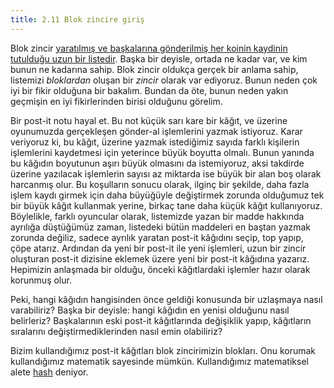 ```yaml
---
title: 2.11 Blok zincire giriş
---
```


Blok zincir [yaratılmış ve başkalarına gönderilmiş her koinin kaydinin
tutulduğu uzun bir listedir](2.10_money_ledger.md).  Başka bir
deyisle, ortada ne kadar var, ve kim bunun ne kadarına sahip.  Blok
zincir oldukça gerçek bir anlama sahip, listemizi *bloklardan* oluşan
bir *zincir* olarak var ediyoruz.  Bunun neden çok iyi bir fikir
olduğuna bir bakalım.  Bundan da öte, bunun neden yakın geçmişin en
iyi fikirlerinden birisi olduğunu görelim.

Bir post-it notu hayal et.  Bu not küçük sarı kare bir kâğıt, ve
üzerine oyunumuzda gerçekleşen gönder-al işlemlerini yazmak istiyoruz.
Karar veriyoruz ki, bu kâğıt, üzerine yazmak istediğimiz sayıda farklı
kişilerin işlemlerini kaydetmesi için yeterince büyük boyutta olmalı.
Bunun yanında bu kâğıdın boyutunun aşırı büyük olmasını da
istemiyoruz, aksi takdirde üzerine yazılacak işlemlerin sayısı az
miktarda ise büyük bir alan boş olarak harcanmış olur.  Bu koşulların
sonucu olarak, ilginç bir şekilde, daha fazla işlem kaydı girmek için
daha büyüğüyle değiştirmek zorunda olduğumuz tek bir büyük kâğıt
kullanmak yerine, birkaç tane daha küçük kâğıt kullanıyoruz.
Böylelikle, farklı oyuncular olarak, listemizde yazan bir madde
hakkında ayrılığa düştüğümüz zaman, listedeki bütün maddeleri en
baştan yazmak zorunda değiliz, sadece ayrılık yaratan post-it kâğıdını
seçip, top yapıp, çöpe atarız.  Ardından da yeni bir post-it ile yeni
işlemleri, uzun bir zincir oluşturan post-it dizisine eklemek üzere
yeni bir post-it kâğıdına yazarız.  Hepimizin anlaşmada bir olduğu,
önceki kâğıtlardaki işlemler hazır olarak korunmuş olur.

Peki, hangi kâğıdın hangisinden önce geldiği konusunda bir uzlaşmaya
nasıl varabiliriz?  Başka bir deyisle: hangi kâğıdın en yenisi
olduğunu nasıl belirleriz?  Başkalarının eski post-it kâğıtlarında
değişiklik yapıp, kâğıtların sıralarını değiştirmediklerinden nasıl emin
olabiliriz?

Bizim kullandığımız post-it kâğıtları blok zincirimizin blokları.  Onu
korumak kullandığımız matematik sayesinde mümkün.  Kullandığımız
matematiksel alete [hash](2.12_hashes.md) deniyor.

